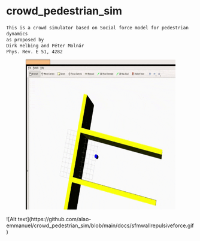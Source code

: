 # crowd_pedestrian_sim

    This is a crowd simulator based on Social force model for pedestrian dynamics
    as proposed by 
    Dirk Helbing and Péter Molnár
    Phys. Rev. E 51, 4282

<p align="center">
  <img width=400 height=400 src="https://github.com/alao-emmanuel/crowd_pedestrian_sim/blob/main/docs/sfmwallrepulsiveforce.gif">
</p>
![Alt text](https://github.com/alao-emmanuel/crowd_pedestrian_sim/blob/main/docs/sfmwallrepulsiveforce.gif)
